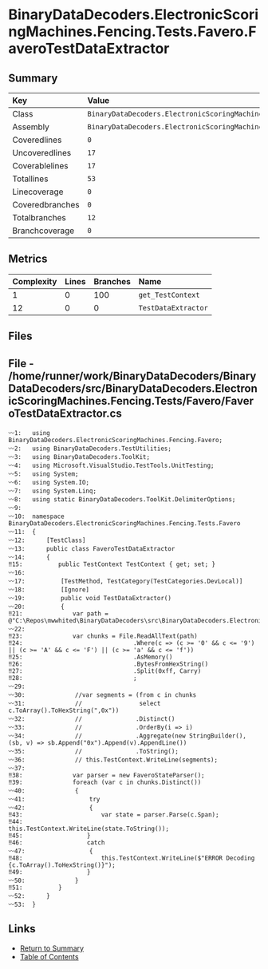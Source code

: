 ﻿# BinaryDataDecoders.ElectronicScoringMachines.Fencing.Tests.Favero.FaveroTestDataExtractor

## Summary

| Key             | Value                                                                                       |
| :-------------- | :------------------------------------------------------------------------------------------ |
| Class           | `BinaryDataDecoders.ElectronicScoringMachines.Fencing.Tests.Favero.FaveroTestDataExtractor` |
| Assembly        | `BinaryDataDecoders.ElectronicScoringMachines.Fencing.Tests`                                |
| Coveredlines    | `0`                                                                                         |
| Uncoveredlines  | `17`                                                                                        |
| Coverablelines  | `17`                                                                                        |
| Totallines      | `53`                                                                                        |
| Linecoverage    | `0`                                                                                         |
| Coveredbranches | `0`                                                                                         |
| Totalbranches   | `12`                                                                                        |
| Branchcoverage  | `0`                                                                                         |

## Metrics

| Complexity | Lines | Branches | Name                |
| :--------- | :---- | :------- | :------------------ |
| 1          | 0     | 100      | `get_TestContext`   |
| 12         | 0     | 0        | `TestDataExtractor` |

## Files

## File - /home/runner/work/BinaryDataDecoders/BinaryDataDecoders/src/BinaryDataDecoders.ElectronicScoringMachines.Fencing.Tests/Favero/FaveroTestDataExtractor.cs

```CSharp
〰1:   using BinaryDataDecoders.ElectronicScoringMachines.Fencing.Favero;
〰2:   using BinaryDataDecoders.TestUtilities;
〰3:   using BinaryDataDecoders.ToolKit;
〰4:   using Microsoft.VisualStudio.TestTools.UnitTesting;
〰5:   using System;
〰6:   using System.IO;
〰7:   using System.Linq;
〰8:   using static BinaryDataDecoders.ToolKit.DelimiterOptions;
〰9:   
〰10:  namespace BinaryDataDecoders.ElectronicScoringMachines.Fencing.Tests.Favero
〰11:  {
〰12:      [TestClass]
〰13:      public class FaveroTestDataExtractor
〰14:      {
‼15:          public TestContext TestContext { get; set; }
〰16:  
〰17:          [TestMethod, TestCategory(TestCategories.DevLocal)]
〰18:          [Ignore]
〰19:          public void TestDataExtractor()
〰20:          {
‼21:              var path = @"C:\Repos\mwwhited\BinaryDataDecoders\src\BinaryDataDecoders.ElectronicScoringMachines.Fencing\Favero\RawData.txt";
〰22:  
‼23:              var chunks = File.ReadAllText(path)
‼24:                               .Where(c => (c >= '0' && c <= '9') || (c >= 'A' && c <= 'F') || (c >= 'a' && c <= 'f'))
‼25:                               .AsMemory()
‼26:                               .BytesFromHexString()
‼27:                               .Split(0xff, Carry)
‼28:                               ;
〰29:  
〰30:              //var segments = (from c in chunks
〰31:              //                select c.ToArray().ToHexString(",0x"))
〰32:              //               .Distinct()
〰33:              //               .OrderBy(i => i)
〰34:              //               .Aggregate(new StringBuilder(), (sb, v) => sb.Append("0x").Append(v).AppendLine())
〰35:              //               .ToString();
〰36:              // this.TestContext.WriteLine(segments);
〰37:  
‼38:              var parser = new FaveroStateParser();
‼39:              foreach (var c in chunks.Distinct())
〰40:              {
〰41:                  try
〰42:                  {
‼43:                      var state = parser.Parse(c.Span);
‼44:                      this.TestContext.WriteLine(state.ToString());
‼45:                  }
‼46:                  catch
〰47:                  {
‼48:                      this.TestContext.WriteLine($"ERROR Decoding {c.ToArray().ToHexString()}");
‼49:                  }
〰50:              }
‼51:          }
〰52:      }
〰53:  }
```

## Links

* [Return to Summary](Summary.md)
* [Table of Contents](../TOC.md)

